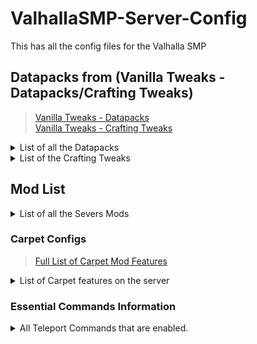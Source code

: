 # ValhallaSMP-Server-Config
This has all the config files for the Valhalla SMP


## Datapacks from (Vanilla Tweaks - Datapacks/Crafting Tweaks)
>[Vanilla Tweaks - Datapacks](https://vanillatweaks.net/picker/datapacks/ "Datapacks")<br>
>[Vanilla Tweaks - Crafting Tweaks](https://vanillatweaks.net/picker/crafting-tweaks/ "Crafting Tweaks")
<details>
<summary>List of all the Datapacks</summary>
- AFK Display
	- Gray’s out the player's name if not moving for more than 5 minutes.
 
- Armor Statues
	- Adds a unique book that allows you to manipulate armor stands and item frames.
	- To obtain the book sign a book & quill Statues exactly like it is written here.
	- [ARMOR STAND BOOK TUTORIAL - Beginners guide](https://www.youtube.com/watch?v=nV9-_RacnoI)


- Coordinates HUD
	- Adds information above your Hotbar (XYZ Coordinates & 24Hr. Clock).
	- [Minecraft 1.14 Coordinates HUD Datapack (Vanilla Tweaks)](https://www.youtube.com/watch?v=LSJNVuKMVrY)

- Custom Nether Portals
	- Allows Crying Obsidian to be used as part of a nether portal.
	- [Custom Nether Portals | 1.15-1.18 Data Pack](https://www.youtube.com/watch?v=WfqUtUhI7qM)

- Double Shulker Shells
	- Shulkers drop two shells instead of one when killed.

- Durability Ping
	- Lets you know when your tool has 10% durability left.  
	- Type /trigger duraPing to configure it yourself.

- Fast Leaf Decay
	- Leaves decay at a much faster rate.

- Kill Empty Boats
	- Adds an admin command to destroy any boats without any player in them.

- Larger Phantoms
	- Phantoms grow larger the more days you do not sleep.

- More Mob Head
	- Adds a chance for a mob to drop its head when killed.

- Multiplayer Sleep
	- Allows a percentage of people to sleep in order for the night to pass.
	- This is set to 50% on the server.

- Nether Portal Coordinates
	- Adds a command to see where a nether portal needs to be in the overworld or nether to sync up to each other.
	- [Minecraft 1.14 : Easy Nether Portal Sync Data Pack (Vanilla Tweaks)](https://www.youtube.com/watch?v=_rRR-CBq1yM)

- Player Head Drops
	- Players drop their head when killed by another player.

- Real Time Clock
	- Adds a trigger command to see how long the server has been running in real time.

- Silence Mobs
	- Allows you to silence a mob by adding any of these names to it via nametag.
	- Silence me || silence me || silence_me

- Spawning Spheres
	- Allows you to view the spawnable areas around a point for potential spawning spaces.  
	- [Minecraft 1.14 Spawning Spheres (Vanilla Tweaks)](https://www.youtube.com/watch?v=eBHYbRoVzoE)
   
- Unlock All Recipes
	- Automatically unlocks all the recipes in-game.
</details>

<details>
<summary>List of the Crafting Tweaks</summary>
</details>


## Mod List
<details>
<summary>List of all the Severs Mods</summary>
-   Carpet
	- https://www.curseforge.com/minecraft/mc-mods/carpet<br>
	- https://github.com/gnembon/fabric-carpet/wiki<br>
	- https://www.youtube.com/watch?v=Lt-ooRGpLz4<br>
	- Check Below for more Information


-   Carpet Extra
	- https://www.curseforge.com/minecraft/mc-mods/carpet-extra/files
	- https://github.com/gnembon/carpet-extra
	- Check Below for more Information


- Couplings
	- https://www.curseforge.com/minecraft/mc-mods/couplings
	- Allows doors and stacked fencegates to open simltaniously.


-   Fabric API
	-   https://www.curseforge.com/minecraft/mc-mods/fabric-api


- Fast Furnace
	-   [https://www.curseforge.com/minecraft/mc-mods/fast-furnace-for-fabric
	-   Makes furnaces more server-friendly.


-   Lithium
	-   [https://www.curseforge.com/minecraft/mc-mods/lithium
	-   All around fixes Minecraft's systems.


-   Starlight
	-   [https://www.curseforge.com/minecraft/mc-mods/starlight](https://www.curseforge.com/minecraft/mc-mods/starlight)
	-   Reworks Minecraft's Lighting Engine.


-   Krypton
	-   [https://www.curseforge.com/minecraft/mc-mods/krypton](https://www.curseforge.com/minecraft/mc-mods/krypton)
	-   Optimizes Network Stacking


-   FerriteCore
	-   [https://www.curseforge.com/minecraft/mc-mods/ferritecore-fabric](https://www.curseforge.com/minecraft/mc-mods/ferritecore-fabric)
	-   [https://github.com/malte0811/FerriteCore/blob/main/summary.md](https://github.com/malte0811/FerriteCore/blob/main/summary.md)
	-   Reduces the memory usage needed.


- Servux
	- [https://www.curseforge.com/minecraft/mc-mods/servux](https://www.curseforge.com/minecraft/mc-mods/servux)
	- Provides extra support/features for some client-side mods when playing on a server.


- Essential Commands
	- [https://www.curseforge.com/minecraft/mc-mods/essential-commands](https://www.curseforge.com/minecraft/mc-mods/essential-commands)
	- [https://github.com/John-Paul-R/Essential-Commands/wiki](https://github.com/John-Paul-R/Essential-Commands/wiki)
	- Adds teleportation Commands (Check Below for more Information)
</details>

### Carpet Configs
>[Full List of Carpet Mod Features](https://github.com/gnembon/fabric-carpet/wiki)
<details>
<summary>List of Carpet features on the server</summary>
-   silverFishDropGravel
	-   When Silverfish come out of a block it drops gravel
	
-   combineXPOrbs
	-   XP orbs will now combine making them more lag efficient.
	
-   dispensersPlayRecords
	-   Dispensers can now interact with jukeboxes.
	
-   xpNoCooldown
	-   XP will now instantly be sucked up by the player.
	
-   ctrlQCraftingFix
	-   You can now use Ctrl q in the crafting table.
	
-   piglinsSpawningInBastions
	-   Piglins, Piglin Brutes, and Hoglins will now respawn in bastions.
	
-   spiderJockeysDropGapples
	-   Spider Jockeys will drop Enchanted Golden Apples 50% of the time they are killed.
	
-   betterBonemeal
	-   You can now bonemeal Sugarcane, cactus, and lilypads.
	
-   renewableBlackstone
	-   Basalt generators without soul soil underneath will generate blackstone instead.
	
-   renewableSponges
	-   Guardians when struck by lightning will turn into elder guardians.
	
-   chainStone
	-   Pistons can now drag chains like they are slime blocks.
	-   [Minecraft Ideas: Connecting Chain Blocks (Chainstone)](https://www.youtube.com/watch?v=8UB0w8pbJ1Q)
	
-   commandPlayer
	-   You can use the /player command to spawn in fake players to AFK at farms.
	
-   updateSuppressionCrashFix
	-   Fixed bugs caused by update suppressors.
	
-   reloadSuffocationFix
	-   Fixes a bug that leads you to suffocate upon logging in.
	
-   missingTools
	-   Pickaxes can now break glass faster.
	
-   emptyShulkerBoxStackAlways
	-   Empty shulker boxes can now stack on the ground.
	
-   lightningKillsDropsFix
	-   You now drop your items when killed by a lightning bolt.
	
-   accurateBlockPlacement
	-   Allows for better placement of blocks by the player.
	
-   movableBlockEntities
	-   Tile entities like Hoppers, Chests, Furnaces, Droppers, & Dispensers can now be pushed by pistons like in Bedrock Edition.
	
-   comparatorBetterItemFrames
	-   Comparators can now detect an item frame from any face of the block instead of right behind it.
	
-   huskSpawningInTemples
	-   Only husks spawn in Desert Temples.
	
-   shulkerSpawningInEndCities
	-   Shulkers can now respawn in end cities.
	
-   stackableShulkerBoxes
	-   Empty shulker boxes can now stack in the inventory.
	
-   leadFix
	-   Fixes a lead bug.
	
-   comparatorReadsClock
	-   Comparators can now read a clock in an item frame.
	
-   clericsFarmWarts
	-   Cleric Villagers now farm nether wart.
	
-   renewableDeepslate
	-   Cobble Generators below Y: 16 will generate cobbled deepslate instead.
	
-   autoCraftingDropper
	-   Droppers facing into crafting tables can now auto craft items.
	-   [Auto-Crafting Dropper [Minecraft 1.15/1.14 mod]](https://www.youtube.com/watch?v=bwnmFF6LYSo)
	
-   blazeMeal
	-   Blaze powder can now be used like bone meal to nether wart.
	
-   persistentParrots
	-   Parrots don’t fall off your shoulder until you take damage.
	
-   renewableSand
	-   Anvils dropped on cobblestone now form sand.
	
-   straySpawningInIgloos
	-   Only strays can spawn in Igloos.
	
-   optimizedTNT
	-   TNT is more server-friendly.
	
-   placementRotationFix
	-  	Fixed a bug about block placement.
	
-   lagFreeSpawning
	-   Makes spawning in the game a little less laggy.
	
-   creeperSpawningInJungleTemples
	-   Only creepers can spawn in Jungle temples.
</details>


### Essential Commands Information
<details>
<summary>All Teleport Commands that are enabled.</summary>

</details>
